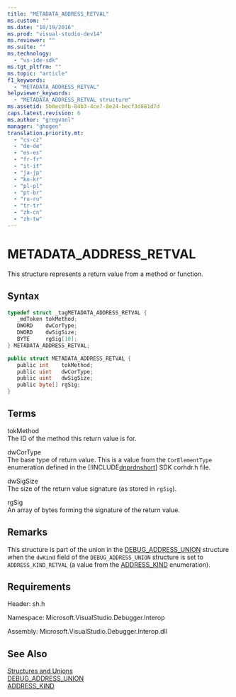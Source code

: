 ```yaml
---
title: "METADATA_ADDRESS_RETVAL"
ms.custom: ""
ms.date: "10/19/2016"
ms.prod: "visual-studio-dev14"
ms.reviewer: ""
ms.suite: ""
ms.technology: 
  - "vs-ide-sdk"
ms.tgt_pltfrm: ""
ms.topic: "article"
f1_keywords: 
  - "METADATA_ADDRESS_RETVAL"
helpviewer_keywords: 
  - "METADATA_ADDRESS_RETVAL structure"
ms.assetid: 5b0ec0fb-84b3-4ce7-8e24-becf3d881d7d
caps.latest.revision: 6
ms.author: "gregvanl"
manager: "ghogen"
translation.priority.mt: 
  - "cs-cz"
  - "de-de"
  - "es-es"
  - "fr-fr"
  - "it-it"
  - "ja-jp"
  - "ko-kr"
  - "pl-pl"
  - "pt-br"
  - "ru-ru"
  - "tr-tr"
  - "zh-cn"
  - "zh-tw"
---
```

# METADATA_ADDRESS_RETVAL
This structure represents a return value from a method or function.  
  
## Syntax  
  
```cpp  
typedef struct _tagMETADATA_ADDRESS_RETVAL {  
   _mdToken tokMethod;  
   DWORD    dwCorType;  
   DWORD    dwSigSize;  
   BYTE     rgSig[10];  
} METADATA_ADDRESS_RETVAL;  
```  
  
```c#  
public struct METADATA_ADDRESS_RETVAL {  
   public int    tokMethod;  
   public uint   dwCorType;  
   public uint   dwSigSize;  
   public byte[] rgSig;  
}  
```  
  
## Terms  
 tokMethod  
 The ID of the method this return value is for.  
  
 dwCorType  
 The base type of return value. This is a value from the `CorElementType` enumeration defined in the [!INCLUDE[dnprdnshort](../code-quality/includes/dnprdnshort_md.md)] SDK corhdr.h file.  
  
 dwSigSize  
 The size of the return value signature (as stored in `rgSig`).  
  
 rgSig  
 An array of bytes forming the signature of the return value.  
  
## Remarks  
 This structure is part of the union in the [DEBUG_ADDRESS_UNION](../extensibility-debugger-reference/debug_address_union.md) structure when the `dwKind` field of the `DEBUG_ADDRESS_UNION` structure is set to `ADDRESS_KIND_RETVAL` (a value from the [ADDRESS_KIND](../extensibility-debugger-reference/address_kind.md) enumeration).  
  
## Requirements  
 Header: sh.h  
  
 Namespace: Microsoft.VisualStudio.Debugger.Interop  
  
 Assembly: Microsoft.VisualStudio.Debugger.Interop.dll  
  
## See Also  
 [Structures and Unions](../extensibility-debugger-reference/structures-and-unions.md)   
 [DEBUG_ADDRESS_UNION](../extensibility-debugger-reference/debug_address_union.md)   
 [ADDRESS_KIND](../extensibility-debugger-reference/address_kind.md)